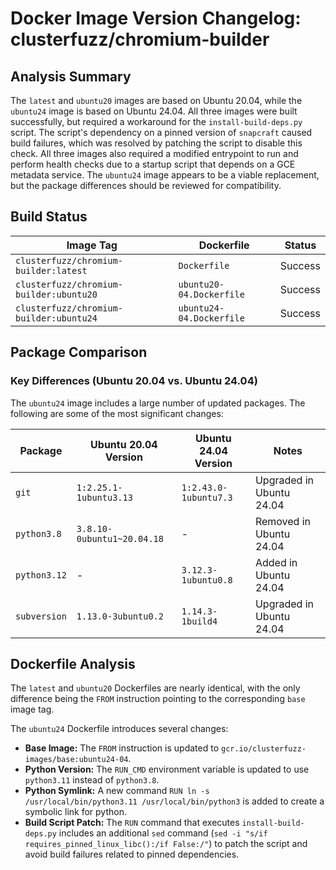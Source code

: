 # Docker Image Version Changelog: clusterfuzz/chromium-builder


## Analysis Summary

The `latest` and `ubuntu20` images are based on Ubuntu 20.04, while the `ubuntu24` image is based on Ubuntu 24.04. All three images were built successfully, but required a workaround for the `install-build-deps.py` script. The script's dependency on a pinned version of `snapcraft` caused build failures, which was resolved by patching the script to disable this check. All three images also required a modified entrypoint to run and perform health checks due to a startup script that depends on a GCE metadata service. The `ubuntu24` image appears to be a viable replacement, but the package differences should be reviewed for compatibility.

## Build Status

| Image Tag                       | Dockerfile               | Status  |
| ------------------------------- | ------------------------ | ------- |
| `clusterfuzz/chromium-builder:latest`  | `Dockerfile`             | Success |
| `clusterfuzz/chromium-builder:ubuntu20`| `ubuntu20-04.Dockerfile` | Success |
| `clusterfuzz/chromium-builder:ubuntu24`| `ubuntu24-04.Dockerfile` | Success |

## Package Comparison

### Key Differences (Ubuntu 20.04 vs. Ubuntu 24.04)

The `ubuntu24` image includes a large number of updated packages. The following are some of the most significant changes:

| Package                 | Ubuntu 20.04 Version | Ubuntu 24.04 Version | Notes                               |
| ----------------------- | -------------------- | -------------------- | ----------------------------------- |
| `git`                   | `1:2.25.1-1ubuntu3.13` | `1:2.43.0-1ubuntu7.3` | Upgraded in Ubuntu 24.04            |
| `python3.8`             | `3.8.10-0ubuntu1~20.04.18` | -                | Removed in Ubuntu 24.04             |
| `python3.12`            | -                    | `3.12.3-1ubuntu0.8`  | Added in Ubuntu 24.04               |
| `subversion`            | `1.13.0-3ubuntu0.2`  | `1.14.3-1build4`     | Upgraded in Ubuntu 24.04            |

## Dockerfile Analysis

The `latest` and `ubuntu20` Dockerfiles are nearly identical, with the only difference being the `FROM` instruction pointing to the corresponding `base` image tag.

The `ubuntu24` Dockerfile introduces several changes:
*   **Base Image:** The `FROM` instruction is updated to `gcr.io/clusterfuzz-images/base:ubuntu24-04`.
*   **Python Version:** The `RUN_CMD` environment variable is updated to use `python3.11` instead of `python3.8`.
*   **Python Symlink:** A new command `RUN ln -s /usr/local/bin/python3.11 /usr/local/bin/python3` is added to create a symbolic link for python.
*   **Build Script Patch:** The `RUN` command that executes `install-build-deps.py` includes an additional `sed` command (`sed -i "s/if requires_pinned_linux_libc():/if False:/"`) to patch the script and avoid build failures related to pinned dependencies.
